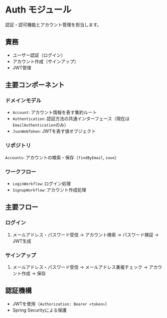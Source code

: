 # Auth モジュール

認証・認可機能とアカウント管理を担当します。

## 責務
- ユーザー認証（ログイン）
- アカウント作成（サインアップ）
- JWT管理

## 主要コンポーネント

### ドメインモデル
- `Account`: アカウント情報を表す集約ルート
- `Authentication`: 認証方法の共通インターフェース（現在は`EmailAuthentication`のみ）
- `JsonWebToken`: JWTを表す値オブジェクト

### リポジトリ
`Accounts`: アカウントの検索・保存（`findByEmail`, `save`）

### ワークフロー
- `LoginWorkflow`: ログイン処理
- `SignupWorkflow`: アカウント作成処理

## 主要フロー

### ログイン
1. メールアドレス・パスワード受信 → アカウント検索 → パスワード検証 → JWT生成

### サインアップ
1. メールアドレス・パスワード受信 → メールアドレス重複チェック → アカウント作成 → 保存

## 認証機構
- JWTを使用（`Authorization: Bearer <token>`）
- Spring Securityによる保護